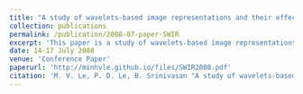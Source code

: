 ```yaml
---
title: "A study of wavelets-based image representations and their effectiveness"
collection: publications
permalink: /publication/2008-07-paper-SWIR
excerpt: 'This paper is a study of wavelets-based image representations and their effectiveness.'
date: 14-17 July 2008
venue: 'Conference Paper'
paperurl: 'http://minhvle.github.io/files/SWIR2008.pdf'
citation: 'M. V. Le, P. D. Le, B. Srinivasan "A study of wavelets-based image representations and their effectiveness", <i> The 2008 International Conference on Image Processing, Computer Vision, and Pattern Recognition (IPCV''08), Monte Carlo Resort, Las Vegas, Nevada, USA, pp. 638-642, 14-17 July 2008</i>.'
---
```

